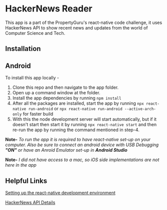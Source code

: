 # HackerNews Reader

This app is a part of the PropertyGuru's react-native code challenge, it uses HackerNews API to show recent news and updates from the world of Computer Science and Tech.


Installation
------------

## Android

To install this app locally -

1. Clone this repo and then navigate to the app folder.
2. Open up a command window at the folder.
3. Install the app dependencies by running ``npm install ``
4. After all the packages are installed, start the app by running ``npx react-native run-android`` or ``npx react-native run-android --active-arch-only`` for faster build
5. With this the node development server will start automatically, but if it doesn't start then start it by running ``npx react-native start`` and then re-run the app by running the command mentioned in step-4.

**Note-** *To run the app it is required to have react-native set-up on your computer. Also be sure to connect an android device with USB Debugging **"ON"** or have an Anroid Emulator set-up in **Android Studio***


**Note-** *I did not have access to a mac, so iOS side implementations are not here in the app*


Helpful Links
-------------

[Setting up the react-native development environment](https://reactnative.dev/docs/environment-setup)

[HackerNews API Details](https://github.com/HackerNews/API)
